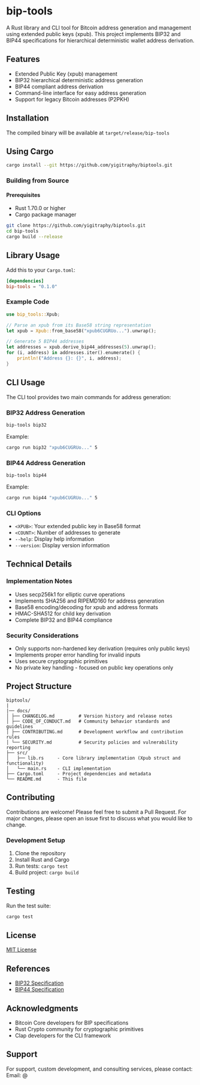 # bip-tools

A Rust library and CLI tool for Bitcoin address generation and management using extended public keys (xpub). This project implements BIP32 and BIP44 specifications for hierarchical deterministic wallet address derivation.

## Features

- Extended Public Key (xpub) management
- BIP32 hierarchical deterministic address generation
- BIP44 compliant address derivation
- Command-line interface for easy address generation
- Support for legacy Bitcoin addresses (P2PKH)

## Installation

The compiled binary will be available at `target/release/bip-tools`

## Using Cargo
```bash
cargo install --git https://github.com/yigitraphy/biptools.git
```

### Building from Source

#### Prerequisites

- Rust 1.70.0 or higher
- Cargo package manager

```bash
git clone https://github.com/yigitraphy/biptools.git
cd bip-tools
cargo build --release
```

## Library Usage

Add this to your `Cargo.toml`:

```toml
[dependencies]
bip-tools = "0.1.0"
```

### Example Code

```rust
use bip_tools::Xpub;

// Parse an xpub from its Base58 string representation
let xpub = Xpub::from_base58("xpub6CUGRUo...").unwrap();

// Generate 5 BIP44 addresses
let addresses = xpub.derive_bip44_addresses(5).unwrap();
for (i, address) in addresses.iter().enumerate() {
    println!("Address {}: {}", i, address);
}
```

## CLI Usage

The CLI tool provides two main commands for address generation:

### BIP32 Address Generation

```bash
bip-tools bip32  
```

Example:
```bash
cargo run bip32 "xpub6CUGRUo..." 5
```

### BIP44 Address Generation

```bash
bip-tools bip44  
```

Example:
```bash
cargo run bip44 "xpub6CUGRUo..." 5
```

### CLI Options

- `<XPUB>`: Your extended public key in Base58 format
- `<COUNT>`: Number of addresses to generate
- `--help`: Display help information
- `--version`: Display version information

## Technical Details

### Implementation Notes

- Uses secp256k1 for elliptic curve operations
- Implements SHA256 and RIPEMD160 for address generation
- Base58 encoding/decoding for xpub and address formats
- HMAC-SHA512 for child key derivation
- Complete BIP32 and BIP44 compliance

### Security Considerations

- Only supports non-hardened key derivation (requires only public keys)
- Implements proper error handling for invalid inputs
- Uses secure cryptographic primitives
- No private key handling - focused on public key operations only

## Project Structure

```
biptools/
|
|── docs/
│ ├── CHANGELOG.md         # Version history and release notes
│ ├── CODE_OF_CONDUCT.md   # Community behavior standards and guidelines
│ ├── CONTRIBUTING.md      # Development workflow and contribution rules
│ └── SECURITY.md          # Security policies and vulnerability reporting
├── src/
│   ├── lib.rs     - Core library implementation (Xpub struct and functionality)
│   └── main.rs    - CLI implementation
├── Cargo.toml     - Project dependencies and metadata
└── README.md      - This file
```

## Contributing

Contributions are welcome! Please feel free to submit a Pull Request. For major changes, please open an issue first to discuss what you would like to change.

### Development Setup

1. Clone the repository
2. Install Rust and Cargo
3. Run tests: `cargo test`
4. Build project: `cargo build`

## Testing

Run the test suite:

```bash
cargo test
```

## License

[MIT License](LICENSE)

## References

- [BIP32 Specification](https://github.com/bitcoin/bips/blob/master/bip-0032.mediawiki)
- [BIP44 Specification](https://github.com/bitcoin/bips/blob/master/bip-0044.mediawiki)

## Acknowledgments

- Bitcoin Core developers for BIP specifications
- Rust Crypto community for cryptographic primitives
- Clap developers for the CLI framework

## Support

For support, custom development, and consulting services, please contact:
Email: @
